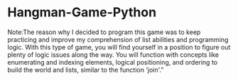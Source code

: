# Hangman-Game-Python

Note:The reason why I decided to program this game was to keep practicing and improve my comprehension of list abilities and programming logic. With this type of game, you will find yourself in a position to figure out plenty of logic issues along the way. You will function with concepts like enumerating and indexing elements, logical positioning, and ordering to build the world and lists, similar to the function 'join'."
